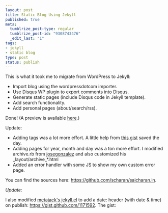 ```yaml
--- 
layout: post
title: Static Blog Using Jekyll
published: true
meta: 
  tumblrize_post-type: regular
  tumblrize_post-id: "9308743476"
  _edit_last: "1"
tags: 
- jekyll
- static blog
type: post
status: publish
---
```

This is what it took me to migrate from WordPress to Jekyll:

* Import blog using the wordpressdotcom importer.
* Use Disqus WP plugin to export comments into Disqus.
* Generate static pages (include Disqus code in Jekyll template).
* Add search functionality.
* Add personal pages (about/search/rss).

Done! (A preview is available [here](http://aws.saicharan.in).)


Update: 

* Adding tags was a lot more effort. A little help from [this gist](https://gist.github.com/143571#gistcomment-7054) saved the day.
* Adding pages for year, month and day was a ton more effort. I modified archive.rb from [josegonzalez](https://github.com/josegonzalez/josediazgonzalez.com/_plugins) and also customized his \_layout/archive\_*.html
* Added an error handler with some JS to show my own custom error page.

You can find the sources here: <https://github.com/scharan/saicharan.in>.

_Update:_

I also modified [metajack's jekyll.el](https://github.com/metajack/jekyll/blob/master/emacs/jekyll.el) to add a date: header (with date & time) on publish: <https://gist.github.com/1171592>. The gist:

<script src="https://gist.github.com/1171592.js?file=jekyll.el"></script>